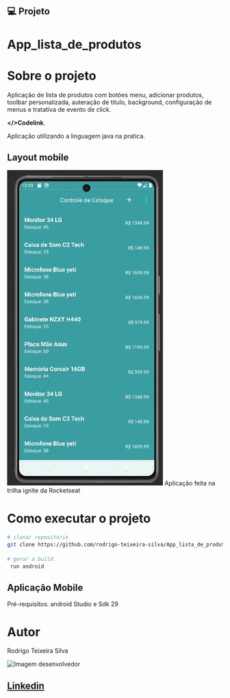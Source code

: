 
## 💻 Projeto

# App_lista_de_produtos 

# Sobre o projeto

Aplicação de lista de produtos com botões menu, adicionar produtos, toolbar personalizada, auteração de titulo, background, configuração de menus e tratativa de evento de click.

 **</>Codelink**.

Aplicação utilizando a linguagem java na pratica.


## Layout mobile
![Alt text](https://github.com/rodrigo-teixeira-silva/App_lista_de_produtos/blob/main/app/src/main/res/drawable/imagem-1.gif)
Aplicação feita na trilha ignite da Rocketseat

# Como executar o projeto

```bash
# clonar repositório
git clone https://github.com/rodrigo-teixeira-silva/App_lista_de_produtos.git

# gerar a build.
 run android
```
## Aplicação Mobile
Pré-requisitos: android Studio e Sdk 29 

# Autor

Rodrigo Teixeira Silva

<img style = "width:200px" src="https://github.com/rodrigo-teixeira-silva.png" alt="Imagem desenvolvedor" >

## [Linkedin](https://www.linkedin.com/in/rodrigo-teixeira-silva/)

